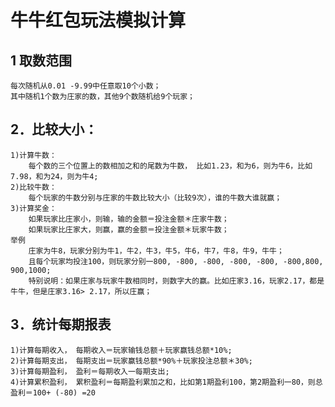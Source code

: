 # 牛牛红包玩法模拟计算

## 1 取数范围

    每次随机从0.01 -9.99中任意取10个小数；
    其中随机1个数为庄家的数，其他9个数随机给9个玩家；

## 2．比较大小：

    1)计算牛数：
        每个数的三个位置上的数相加之和的尾数为牛数， 比如1.23，和为6，则为牛6，比如7.98，和为24，则为牛4;
    2)比较牛数：
        每个玩家的牛数分别与庄家的牛数比较大小（比较9次），谁的牛数大谁就赢；
    3)计算奖金：
        如果玩家比庄家小，则输，输的金额＝投注金额＊庄家牛数；
        如果玩家比庄家大，则赢，赢的金额＝投注金额＊玩家牛数；
    举例
        庄家为牛8，玩家分别为牛1，牛2，牛3，牛5，牛6，牛7，牛8，牛9，牛牛；
        且每个玩家均投注100，则玩家分别一800, -800, -800, -800, -800, -800,800, 900,1000;
        特别说明：如果庄家与玩家牛数相同时，则数字大的赢。比如庄家3.16，玩家2.17，都是牛牛，但是庄家3.16> 2.17，所以庄赢；

## 3．统计每期报表

    1)计算每期收入， 每期收入＝玩家输钱总额＋玩家赢钱总额*10%;
    2)计算每期支出， 每期支出＝玩家赢钱总额*90%＋玩家投注总额＊30%;
    3)计算每期盈利， 盈利＝每期收入一每期支出;
    4)计算累积盈利， 累积盈利＝每期盈利累加之和，比如第1期盈利100，第2期盈利一80，则总盈利＝100+ (-80) =20
